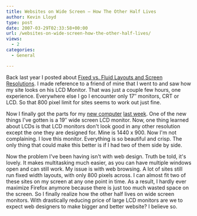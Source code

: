 ```yaml
---
title: Websites on Wide Screen – How The Other Half Lives
author: Kevin Lloyd
type: post
date: 2007-03-29T02:33:58+00:00
url: /websites-on-wide-screen-how-the-other-half-lives/
views:
  - 2
categories:
  - General

---
```

Back last year I posted about [Fixed vs. Fluid Layouts and Screen Resolutions][1]. I made reference to a friend of mine that I went to and saw how my site looks on his LCD Monitor. That was just a couple few hours, one experience. Everywhere else I go I encounter only 17&#8243; monitors, CRT or LCD. So that 800 pixel limit for sites seems to work out just fine.

Now I finally got the parts for my [new computer][2] [last week][3]. One of the new things I've gotten is a 19&#8243; wide screen LCD monitor. Now, one thing learned about LCDs is that LCD monitors don't look good in any other resolution except the one they are designed for. Mine is 1440 x 900. Now I'm not complaining. I love this monitor. Everything is so beautiful and crisp. The only thing that could make this better is if I had two of them side by side.

Now the problem I've been having isn't with web design. Truth be told, it's lovely. It makes multitasking much easier, as you can have multiple windows open and can still work. My issue is with web browsing. A lot of sites still run fixed width layouts, with only 800 pixels across. I can almost fit two of these sites on my screen at any one point in time. As a result, I hardly ever maximize Firefox anymore because there is just too much wasted space on the screen. So I finally realize how the other half lives on wide screen monitors. With drastically reducing price of large LCD monitors are we to expect web designers to make bigger and better website? I believe so.

 [1]: https://webdevelopment2.com/fixed-vs-fluid-layouts-and-screen-resolutions/ "Permanent Link to Fixed vs. Fluid Layouts and Screen Resolutions"
 [2]: http://www.lifeofbaz.com/technology/got-my-new-computer-im-too-happy-for-words/
 [3]: https://webdevelopment2.com/got-my-new-pc/